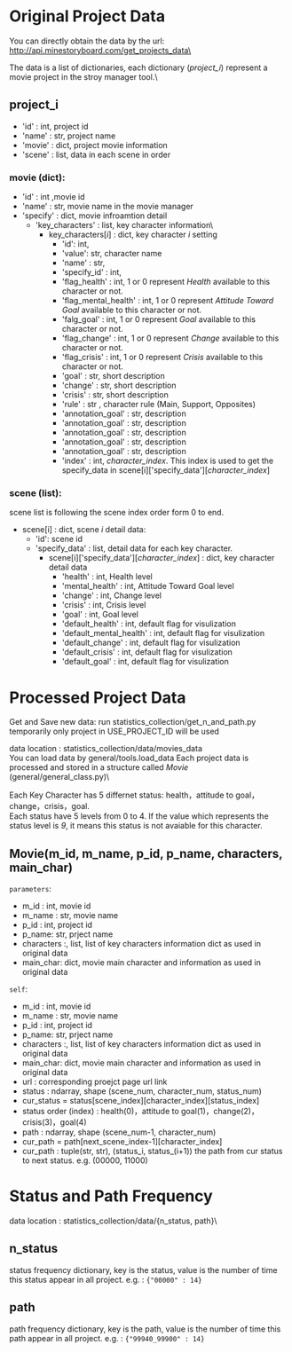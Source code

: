 # Original Project Data
You can directly obtain the data by the url:  http://api.minestoryboard.com/get_projects_data\

The data is a list of dictionaries, each dictionary (*project_i*) represent a movie project in the stroy manager tool.\

## project_i
- 'id' : int, project id
- 'name' : str, project name
- 'movie' : dict, project movie information
- 'scene' : list, data in each scene in order

### movie (dict):
- 'id' : int ,movie id
- 'name' : str, movie name in the movie manager
- 'specify' : dict, movie infroamtion detail
  - 'key_characters' : list, key character information\
    - key_characters[*i*] : dict, key character *i* setting
      - 'id': int, 
      - 'value': str, character name
      - 'name' : str, 
      - 'specify_id' : int, 
      - 'flag_health' : int, 1 or 0 represent *Health* available to this character or not.
      - 'flag_mental_health' : int, 1 or 0 represent *Attitude Toward Goal* available to this character or not.
      - 'falg_goal' : int, 1 or 0 represent *Goal* available to this character or not.
      - 'flag_change' : int, 1 or 0 represent *Change* available to this character or not.
      - 'flag_crisis' : int, 1 or 0 represent *Crisis* available to this character or not.
      - 'goal' : str, short description 
      - 'change' : str, short description 
      - 'crisis' : str, short description
      - 'rule' : str , character rule (Main, Support, Opposites)
      - 'annotation_goal' : str, description  
      - 'annotation_goal' : str, description 
      - 'annotation_goal' : str, description 
      - 'annotation_goal' : str, description 
      - 'annotation_goal' : str, description 
      - 'index' : int, *character_index*. This index is used to get the specify_data in scene[i]['specify_data'][*character_index*]
### scene (list):
  scene list is following the scene index order form 0 to end.
  - scene[i] : dict, scene *i* detail data:
    - 'id': scene id 
    - 'specify_data' : list, detail data for each key character.
      - scene[i]['specify_data'][*character_index*] : dict, key character detail data
        - 'health' : int, Health level
        - 'mental_health' : int, Attitude Toward Goal level
        - 'change' : int, Change level
        - 'crisis' : int, Crisis level
        - 'goal' : int, Goal level
        - 'default_health' : int, default flag  for visulization 
        - 'default_mental_health' : int, default flag  for visulization 
        - 'default_change' : int, default flag  for visulization 
        - 'default_crisis' : int, default flag  for visulization 
        - 'default_goal' : int, default flag  for visulization 
      
      
# Processed Project Data
Get and Save new data: run statistics_collection/get_n_and_path.py \
temporarily only project in USE_PROJECT_ID will be used

data location : statistics_collection/data/movies_data\
You can load data by general/tools.load_data
Each project data is processed and stored in a structure called *Movie* (general/general_class.py)\

Each Key Character has 5 differnet status: health，attitude to goal，change，crisis，goal.\
Each status have 5 levels from 0 to 4. If the value which represents the status level is *9*, it means this status is not avaiable for this character.

## Movie(m_id, m_name, p_id, p_name, characters, main_char)
`parameters`:
 - m_id : int, movie id
 - m_name : str, movie name
 - p_id : int, project id
 - p_name: str, prject name
 - characters :, list, list of key characters information dict as used in original data
 - main_char: dict, movie main character and information as used in original data
 
 `self`:
 - m_id : int, movie id
 - m_name : str, movie name
 - p_id : int, project id
 - p_name: str, prject name
 - characters :, list, list of key characters information dict as used in original data
 - main_char: dict, movie main character and information as used in original data
 - url : corresponding proejct page url link
 - status : ndarray, shape (scene_num, character_num, status_num)
  - cur_status = status[scene_index][character_index][status_index]
  - status order (index) : health(0)，attitude to goal(1)，change(2)，crisis(3)，goal(4)
 - path : ndarray, shape (scene_num-1, character_num)
  - cur_path = path[next_scene_index-1][character_index]
  - cur_path : tuple(str, str), (status_i, status_(i+1)) the path from cur status to next status. e.g. (00000, 11000) 
 
      
# Status and Path Frequency
data location : statistics_collection/data/{n_status, path}\
  
## n_status
status frequency dictionary, key is the status, value is the number of time this status appear in all project.
e.g. : `{"00000" : 14}`

## path
path frequency dictionary, key is the path, value is the number of time this path appear in all project.
e.g. : `{"99940_99900" : 14}`

  
  

